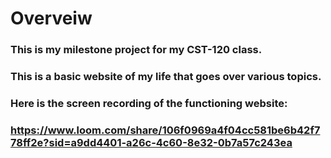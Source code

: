 # Overveiw

### This is my milestone project for my CST-120 class.

### This is a basic website of my life that goes over various topics.

### Here is the screen recording of the functioning website:

### https://www.loom.com/share/106f0969a4f04cc581be6b42f778ff2e?sid=a9dd4401-a26c-4c60-8e32-0b7a57c243ea
